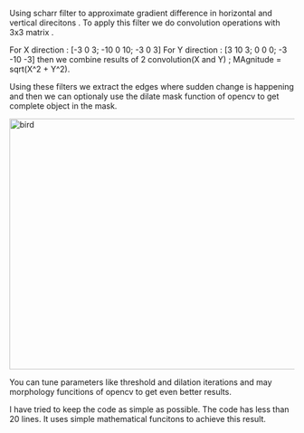 Using scharr filter to approximate gradient difference in horizontal and vertical direcitons . To apply this filter we do convolution operations with 3x3 matrix .

For X direction : [-3 0 3; -10 0 10; -3 0 3]
For Y direction : [3 10 3; 0 0 0; -3 -10 -3]
then we combine results of 2 convolution(X and Y) ; MAgnitude = sqrt(X^2 + Y^2).

Using these filters we extract the edges where sudden change is happening and then we can optionaly use the dilate mask function of opencv to get complete object in the mask.


<img width="618" height="443" alt="bird" src="https://github.com/user-attachments/assets/8366b0b4-0f0a-4e79-82ac-a43fa8116f92" />

You can tune parameters like threshold and dilation iterations and may morphology funcitions of opencv to get even better results.



I have tried to keep the code as simple as possible. The code has less than 20 lines. It uses simple mathematical funcitons to achieve this result.
